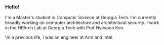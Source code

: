 ### Hello!

I'm a Master's student in Computer Science at Georgia Tech. I'm currently broadly working on computer architecture and architectural security. I work in the HPArch Lab at Georgia Tech with Prof Hyesoon Kim. 

\\In a previous life, I was an engineer at Arm and Intel. 

<!--
**anuragkar09/anuragkar09** is a ✨ _special_ ✨ repository because its `README.md` (this file) appears on your GitHub profile.

Here are some ideas to get you started:

- 🔭 I’m currently working on ...
- 🌱 I’m currently learning ...
- 👯 I’m looking to collaborate on ...
- 🤔 I’m looking for help with ...
- 💬 Ask me about ...
- 📫 How to reach me: ...
- 😄 Pronouns: ...
- ⚡ Fun fact: ...
-->
